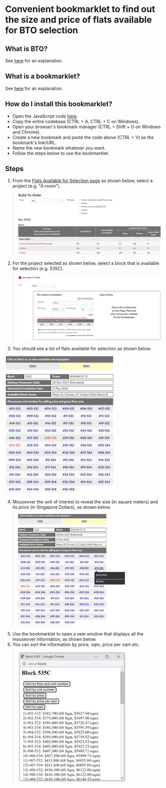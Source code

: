 # Convenient bookmarklet to find out the size and price of flats available for BTO selection

## What is BTO?
See [here](https://en.wikipedia.org/wiki/Build_to_order_(HDB)) for an explanation.

## What is a bookmarklet?
See [here](https://gist.github.com/caseywatts/c0cec1f89ccdb8b469b1) for an explanation.

## How do I install this bookmarklet?
* Open the JavaScript code [here](https://raw.githubusercontent.com/darensin01/flat-selection/main/bto.js).
* Copy the entire codebase (CTRL + A, CTRL + C on Windows).
* Open your browser's bookmark manager (CTRL + Shift + O on Windows and Chrome).
* Create a new bookmark and paste the code above (CTRL + V) as the bookmark's link/URL.
* Name the new bookmark whatever you want.
* Follow the steps below to use the bookmarklet.

## Steps
1. From the [Flats Available for Selection page](https://services2.hdb.gov.sg/webapp/BP13AWFlatAvail/BP13SEstateSummary?sel=BTO) as shown below, select a project (e.g. "4-room").

> <img src="https://github.com/darensin01/flat-selection/blob/main/screenshots/ss4.PNG" width="600px"></img>

2. For the project selected as shown below, select a block that is available for selection (e.g. 535C).

> <img src="https://github.com/darensin01/flat-selection/blob/main/screenshots/ss5.PNG" width="600px"></img>

3. You should see a list of flats available for selection as shown below.

<img src="https://github.com/darensin01/flat-selection/blob/main/screenshots/ss1.PNG" width="350px"></img>

4. Mouseover the unit of interest to reveal the size (in square meters) and its price (in Singapore Dollars), as shown below.

> <img src="https://github.com/darensin01/flat-selection/blob/main/screenshots/ss2.png" width="350px"></img>

5. Use the bookmarklet to open a new window that displays all the mouseover information, as shown below.
6. You can sort the information by price, sqm, price per sqm etc.

> <img src="https://github.com/darensin01/flat-selection/blob/main/screenshots/ss3.PNG" width="350px"></img>
